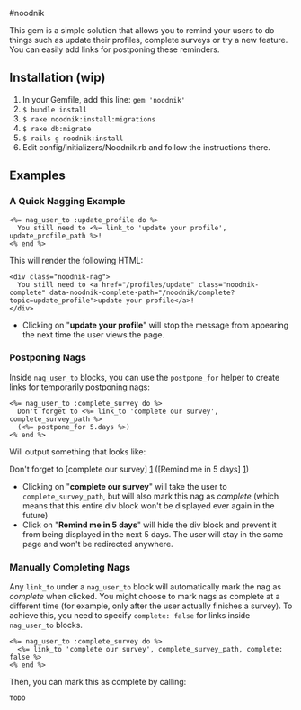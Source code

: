 #noodnik

This gem is a simple solution that allows you to remind your users to do things such as update their profiles, complete surveys or try a new feature. You can easily add links for postponing these reminders.

## Installation (wip)

1. In your Gemfile, add this line: ```gem 'noodnik'```
2. ```$ bundle install```
3. ```$ rake noodnik:install:migrations```
4. ```$ rake db:migrate```
5. ```$ rails g noodnik:install```
6. Edit config/initializers/Noodnik.rb and follow the instructions there.

## Examples

### A Quick Nagging Example

    <%= nag_user_to :update_profile do %>
      You still need to <%= link_to 'update your profile', update_profile_path %>!
    <% end %>

This will render the following HTML:
   
    <div class="noodnik-nag"> 
      You still need to <a href="/profiles/update" class="noodnik-complete" data-noodnik-complete-path="/noodnik/complete?topic=update_profile">update your profile</a>!
    </div>

- Clicking on "**update your profile**" will stop the message from appearing the next time the user views the page.

### Postponing Nags

Inside ```nag_user_to``` blocks, you can use the ```postpone_for``` helper to create links for temporarily postponing nags:

    <%= nag_user_to :complete_survey do %>
      Don't forget to <%= link_to 'complete our survey', complete_survey_path %> 
      (<%= postpone_for 5.days %>)      
    <% end %>

Will output something that looks like:

Don't forget to [complete our survey] [1] ([Remind me in 5 days] [1])

- Clicking on "**complete our survey**" will take the user to ```complete_survey_path```, but will also mark this nag as *complete* (which means that this entire div block won't be displayed ever again in the future)
- Click on "**Remind me in 5 days**" will hide the div block and prevent it from being displayed in the next 5 days. The user will stay in the same page and won't be redirected anywhere.

### Manually Completing Nags

Any ```link_to``` under a ```nag_user_to``` block will automatically mark the nag as *complete* when clicked. You might choose to mark nags as complete at a different time (for example, only after the user actually finishes a survey).
To achieve this, you need to specify ```complete: false``` for links inside ```nag_user_to``` blocks.

    <%= nag_user_to :complete_survey do %>
      <%= link_to 'complete our survey', complete_survey_path, complete: false %>
    <% end %>

Then, you can mark this as complete by calling:

    TODO

  [1]: http://www.example.com/complete_survey

